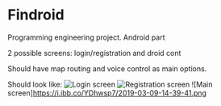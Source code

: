 # Findroid
Programming engineering project. Android part

2 possible screens: login/registration and droid cont

Should have map routing and voice control as main options.

Should look like:
![Login screen](https://i.ibb.co/MgGT0HW/2019-03-09-14-40-11.png)
![Registration screen](https://i.ibb.co/JHPBP1C/2019-03-09-14-40-04.png)
![Main screen]https://i.ibb.co/YDhwsp7/2019-03-09-14-39-41.png
